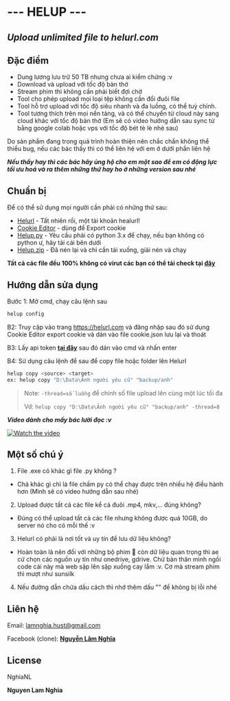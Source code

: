 # --- HELUP ---
## _Upload unlimited file to helurl.com_
## Đặc điểm
- Dung lương lưu trữ 50 TB nhưng chưa ai kiểm chứng :v
- Download và upload với tốc độ bàn thờ
- Stream phim thì không cần phải biết đợi chờ
- Tool cho phép upload mọi loại tệp không cần đổi đuôi file
- Tool hỗ trợ upload với tốc độ siêu nhanh và đa luồng, có thể tuỳ chỉnh.
- Tool tương thích trên mọi nền tảng, và có thể chuyển từ cloud này sang cloud khác với tốc độ bàn thờ (Em sẽ có video hướng dẫn sau sync từ bằng google colab hoặc vps với tốc độ bét tè lè nhè sau)

Do sản phẩm đang trong quá trình hoàn thiện nên chắc chắn không thể thiếu bug, nếu các bác thấy thì có thể liên hệ với em ở dưới phần liên hệ

***Nếu thấy hay thì các bác hãy ủng hộ cho em một sao để em có động lực tối ưu hoá và ra thêm những thứ hay ho ở những version sau nhé***
## Chuẩn bị

Để có thể sử dụng mọi người cần phải có những thứ sau:

- [Helurl](https://helurl.com) - Tất nhiên rồi, một tài khoản healurl!
- [Cookie Editor](https://chrome.google.com/webstore/detail/cookie-editor/hlkenndednhfkekhgcdicdfddnkalmdm) - dùng để Export cookie
- [Helup.py](https://github.com/nguyenlamnghia/Helup/releases/download/v1.0.0/helup.py) - Yêu cầu phải có python 3.x để chạy, nếu bạn không có python ư, hãy tải cái bên dưới
- [Helup.zip](https://github.com/nguyenlamnghia/Helup/releases/download/v1.0.0/helup.zip) - Đã nén lại và chỉ cần tải xuống, giải nén và chạy

**Tất cả các file đều 100% không có virut các bạn có thể tải check tại [**đây**](https://www.virustotal.com/gui/file-analysis/MWYyOTQyODkxZjgwZjBiM2QxMDI4ZTBlY2JhOTM4ODU6MTY5MDE5MjAxOQ==)**

## Hướng dẫn sửa dụng

Bước 1: Mở cmd, chạy câu lệnh sau

```sh
helup config
```

B2: Truy cập vào trang https://helurl.com và đăng nhập sau đó sử dụng Cookie Editor export cookie và dán vào file cookie.json lưu lại và thoát

B3: Lấy api token [**tại đây**](https://helurl.com/account-settings) sau đó dán vào cmd và nhấn enter

B4: Sử dụng câu lệnh để sau để copy file hoặc folder lên Helurl

```sh
helup copy <source> <target>
ex: helup copy "D:\Data\Ảnh người yêu cũ" "backup/anh"
``` 

> Note: `-thread=số luồng` để chỉnh số file upload lên cùng một lúc tối đa
>
> Vd: ```helup copy "D:\Data\Ảnh người yêu cũ" "backup/anh" -thread=8```

***Video dành cho mấy bác lười đọc :v***

[![Watch the video](https://img.youtube.com/vi/wUMCu4r8wIA/hqdefault.jpg)](https://www.youtube.com/embed/wUMCu4r8wIA)

## Một số chú ý

1. File .exe có khác gì file .py không ?
- Chả khác gì chỉ là file chấm py có thể chạy được trên nhiều hệ điều hành hơn (Mình sẽ có video hướng dẫn sau nhé)
2. Upload được tất cả các file kể cả đuôi .mp4, mkv,... đúng không?
- Đúng có thể upload tất cả các file nhưng không được quá 10GB, do server nó cho có mỗi thế :v
3. Helurl có phải là nơi tốt và uy tín để lưu dữ liệu không?
- Hoàn toàn là nên đối với những bộ phim 🐖 còn dữ liệu quan trọng thì ae cứ chọn các nguồn uy tín như onedrive, gdrive. Chứ bản thân mình ngồi code cái này mà web sập lên sập xuống cay lắm :v. Cơ mà stream phim thì mượt như sunsilk
4. Nếu đường dẫn chứa dấu cách thì nhớ thêm dấu "" để không bị lỗi nhé


## Liên hệ

Email: lamnghia.hust@gmail.com

Facebook (clone): [**Nguyễn Lâm Nghĩa**](https://www.facebook.com/nguyenlamnghia2003/)

## License

NghiaNL

**Nguyen Lam Nghia**

